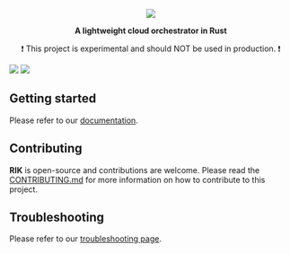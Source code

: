 <p align="center">
  <img src="https://i.imgur.com/22sf4x7.png" />
</p>
<p align="center"><strong>A lightweight cloud orchestrator in Rust</strong></p>
<p align="center">❗ This project is experimental and should NOT be used in production. ❗</p>

<div>
<img src="https://img.shields.io/badge/Rik-rust-orange?style=for-the-badge&logo=appveyor" />
<img src="https://img.shields.io/github/actions/workflow/status/polyxia-org/rik/.github/workflows/rust.yml?branch=main&style=for-the-badge" />
</div>

## Getting started

Please refer to our [documentation](https://polyxia-org.github.io/rik/).

## Contributing

**RIK** is open-source and contributions are welcome. Please read the [CONTRIBUTING.md](https://github.com/polyxia-org/.github/blob/main/.github/CONTRIBUTING.md) for more information on how to contribute to this project.

## Troubleshooting

Please refer to our [troubleshooting page](https://polyxia-org.github.io/rik/troubleshooting).